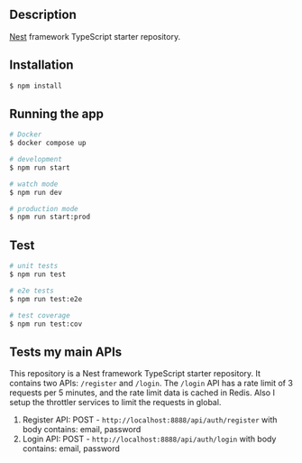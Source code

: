 ## Description

[Nest](https://github.com/nestjs/nest) framework TypeScript starter repository.

## Installation

```bash
$ npm install
```

## Running the app

```bash
# Docker
$ docker compose up

# development
$ npm run start

# watch mode
$ npm run dev

# production mode
$ npm run start:prod
```

## Test

```bash
# unit tests
$ npm run test

# e2e tests
$ npm run test:e2e

# test coverage
$ npm run test:cov
```

## Tests my main APIs
This repository is a Nest framework TypeScript starter repository. It contains two APIs: `/register` and `/login`. 
The `/login` API has a rate limit of 3 requests per 5 minutes, and the rate limit data is cached in Redis.
Also I setup the throttler services to limit the requests in global.

1.  Register API: POST - `http://localhost:8888/api/auth/register` with body contains: email, password
2.  Login API: POST - `http://localhost:8888/api/auth/login` with body contains: email, password


